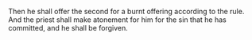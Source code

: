 Then he shall offer the second for a burnt offering according to the rule. And the priest shall make atonement for him for the sin that he has committed, and he shall be forgiven.
